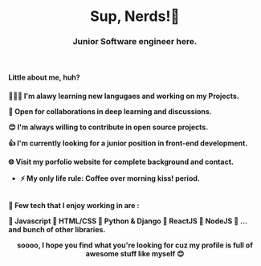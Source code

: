   
<h1 align="center">Sup, Nerds!👋</h1>
<h3 align="center">Junior Software engineer here.</h3> <br>


<h4 align="left"> Little about me, huh? <h4>
  
👨🏽‍💻 I'm alawy learning new langugaes and working on my Projects.

🤝 Open for collaborations in deep learning and discussions.

😊 I'm always willing to contribute in open source projects.

👍 I'm currently looking for a junior position in front-end development.

🌐 Visit my porfolio website for complete background and contact.

- ⚡ My only life rule: **Coffee over morning kiss! period.**

<br>
🚀 Few tech that I enjoy working in are :

🤝 Javascript 🤝 HTML/CSS 🤝 Python & Django 🤝 ReactJS 🤝 NodeJS 🤝 ... and bunch of other libraries.

  
<p align="center"> soooo, I hope you find what you're looking for cuz my profile is full of awesome stuff like myself 😊 <p>
